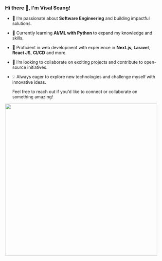 ### Hi there 👋, I'm Visal Seang!
- 👀 I’m passionate about **Software Engineering** and building impactful solutions.
- 🌱 Currently learning **AI/ML with Python** to expand my knowledge and skills.
- 💼 Proficient in web development with experience in **Next.js**, **Laravel**, **React JS**, **CI/CD** and more.
- 🤝 I’m looking to collaborate on exciting projects and contribute to open-source initiatives.
- 💡 Always eager to explore new technologies and challenge myself with innovative ideas.

  Feel free to reach out if you'd like to connect or collaborate on something amazing!
  
<img src="https://images.unsplash.com/photo-1607706189992-eae578626c86?fm=jpg&q=60&w=3000&ixlib=rb-4.0.3&ixid=M3wxMjA3fDB8MHxzZWFyY2h8Nnx8Y29kaW5nfGVufDB8fDB8fHww" style="width:500px" />
